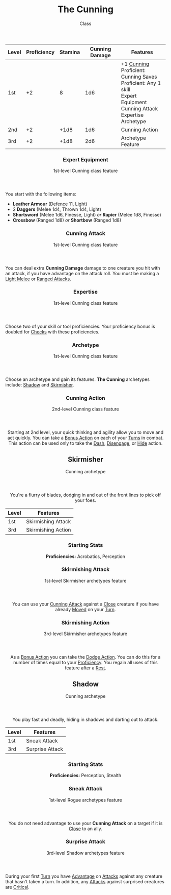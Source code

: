 <header>

# The Cunning

<p class="subheading">Class</p>

</header>

| Level | Proficiency | Stamina | Cunning Damage | Features  |
| ----  | ----------- | ------- | -------------- | - |
| 1st   | +2          | 8       | 1d6            | +1 [Cunning](pages/characters/attributes.md?id=cunning) <br> Proficient: Cunning Saves <br> Proficient: Any 1 skill <br> Expert Equipment <br> Cunning Attack <br> Expertise <br> Archetype
| 2nd   | +2          | +1d8    | 1d6            | Cunning Action |
| 3rd   | +2          | +1d8    | 2d6            | Archetype Feature |

<header>

### Expert Equipment

<p class="subheading">1st-level Cunning class feature</p>

</header>

You start with the following items:

 * **Leather Armour** (Defence 11, Light)
 * 2 **Daggers** (Melee 1d4, Thrown 1d4, Light)
 * **Shortsword** (Melee 1d6, Finesse, Light) *or* **Rapier** (Melee 1d8, Finesse)
 * **Crossbow** (Ranged 1d8) *or* **Shortbow** (Ranged 1d8)

<header>

### Cunning Attack

<p class="subheading">1st-level Cunning class feature</p>

</header>

You can deal extra **Cunning Damage** damage to one creature you hit with an attack, if you have advantage on the attack roll. You must be making a [Light Melee](pages/combat/attacks.md?id=describing-attacks) or [Ranged Attacks](pages/combat/attacks.md?id=describing-attacks).

<header>

### Expertise

<p class="subheading">1st-level Cunning class feature</p>

</header>

Choose two of your skill or tool proficiencies. Your proficiency bonus is doubled for [Checks](pages/rules/rolling/checks.md) with these proficiencies.

<header>

### Archetype

<p class="subheading">1st-level Cunning class feature</p>

</header>

Choose an archetype and gain its features. **The Cunning** archetypes include: [Shadow](pages/classes/cunning.md?id=shadow) and [Skirmisher](pages/classes/cunning.md?id=skirmisher).

<header>

<header>

### Cunning Action

<p class="subheading">2nd-level Cunning class feature</p>

</header>

Starting at 2nd level, your quick thinking and agility allow you to move and act quickly. You can take a [Bonus Action](../../pages/combat/bonus-actions.md) on each of your [Turns](../../pages/combat/index.md) in combat. This action can be used only to take the [Dash](../../pages/combat/actions.md#dash), [Disengage](../../pages/combat/actions.md#disengage), or [Hide](../../pages/combat/actions.md#hide) action.

<header>

## Skirmisher

<p class="subheading">Cunning archetype</p>

</header>

You're a flurry of blades, dodging in and out of the front lines to pick off your foes.

| Level | Features
| ----  | -
| 1st   | Skirmishing Attack
| 3rd   | Skirmishing Action

### Starting Stats

**Proficiencies:** Acrobatics, Perception

<header>

### Skirmishing Attack

<p class="subheading">1st-level Skirmisher archetypes feature</p>

</header>

You can use your [Cunning Attack](#cunning-attack) against a [Close](../../pages/rules/distance.md) creature if you have already [Moved](../../pages/combat/moves.md) on your [Turn](../../pages/combat/index.md).

<header>

### Skirmishing Action

<p class="subheading">3rd-level Skirmisher archetypes feature</p>

</header>

As a [Bonus Action](../../pages/combat/bonus-actions.md) you can take the [Dodge Action](../../pages/combat/actions.md#dodge). You can do this for a number of times equal to your [Proficiency](../../pages/rules/proficiency.md). You regain all uses of this feature after a [Rest](../../pages/rules/rests.md).

<header>

## Shadow

<p class="subheading">Cunning archetype</p>

</header>

You play fast and deadly, hiding in shadows and darting out to attack.

| Level | Features |
| ----  | - |
| 1st   | Sneak Attack |
| 3rd   | Surprise Attack |

### Starting Stats

**Proficiencies:** Perception, Stealth

<header>

### Sneak Attack

<p class="subheading">1st-level Rogue archetypes feature</p>

</header>

You do not need advantage to use your **Cunning Attack** on a target if it is [Close](../../pages/rules/distance.md) to an ally.

### Surprise Attack

<p class="subheading">3rd-level Shadow archetypes feature</p>

</header>

During your first [Turn](../pages/combat/order.md) you have [Advantage](../pages/rules/advantage.md) on [Attacks](../pages/combat/attacks.md) against any creature that hasn't taken a turn. In addition, any [Attacks](../pages/combat/attacks.md) against surprised creatures are [Critical]().
